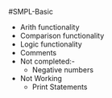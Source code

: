 #SMPL-Basic
 - Arith functionality
 - Comparison functionality
 - Logic functionality
 - Comments
 - Not completed:-
 	- Negative numbers
 - Not Working
	- Print Statements
